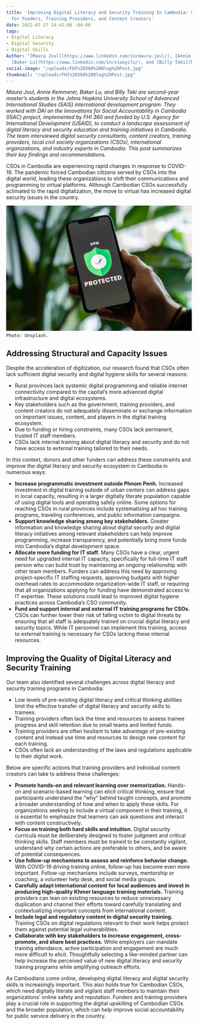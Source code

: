 ```yaml
---
title: 'Improving Digital Literacy and Security Training In Cambodia: Suggestions
  for Funders, Training Providers, and Content Creators'
date: 2022-07-27 14:42:00 -04:00
tags:
- Digital Literacy
- Digital Security
- Digital Skills
Author: "[Maura Joul](https://www.linkedin.com/in/maura-joul/), [Annie Kemmerer](https://www.linkedin.com/in/anne-kemmerer/),
  [Baker Lu](https://www.linkedin.com/in/xiaoyilu/), and [Billy Taki](https://www.linkedin.com/in/williamtaki/)"
social-image: "/uploads/FHI%20360%20Blog%20Post.jpg"
thumbnail: "/uploads/FHI%20360%20Blog%20Post.jpg"
---
```


*Maura Joul, Annie Kemmerer, Baker Lu, and Billy Taki are second-year master’s students in the Johns Hopkins University School of Advanced International Studies (SAIS) international development program. They worked with DAI on the Innovations for Social Accountability in Cambodia (ISAC) project, implemented by FHI 360 and funded by U.S. Agency for International Development (USAID), to conduct a landscape assessment of digital literacy and security education and training initiatives in Cambodia. The team interviewed digital security consultants, content creators, training providers, local civil society organizations (CSOs), international organizations, and industry experts in Cambodia. This post summarizes their key findings and recommendations.*

CSOs in Cambodia are experiencing rapid changes in response to COVID-19. The pandemic forced Cambodian citizens served by CSOs into the digital world, leading these organizations to shift their communications and programming to virtual platforms. Although Cambodian CSOs successfully aclimated to the rapid digitalization, the move to virtual has increased digital security issues in the country. 

![FHI 360 Blog Post.jpg](/uploads/FHI%20360%20Blog%20Post.jpg)`Photo: Unsplash.`

<!--more-->

## Addressing Structural and Capacity Issues

Despite the acceleration of digitization, our research found that CSOs often lack sufficient  digital security and digital hygiene skills for several reasons:

* Rural provinces lack systemic digital programming and reliable internet connectivity compared to the capital’s more advanced digital infrastructure and digital ecosystems.
* Key stakeholders such as the government, training providers, and content creators do not adequately disseminate or exchange information on important issues, content, and players in the digital training ecosystem. 
* Due to funding or hiring constraints, many CSOs lack permanent, trusted IT staff members.
* CSOs lack internal training about digital literacy and security and do not have access to external training tailored to their needs. 

In this context, donors and other funders can address these constraints and improve the digital literacy and security ecosystem in Cambodia in numerous ways: 

* **Increase programmatic investment outside Phnom Penh.** Increased investment in digital training outside of urban centers can address gaps in local capacity, resulting in a larger digitally literate population capable of using digital tools and operating safely online. Some options for reaching CSOs in rural provinces include systematizing ad hoc training programs, traveling conferences, and public information campaigns.
* **Support knowledge sharing among key stakeholders.** Greater information and knowledge sharing about digital security and digital literacy initiatives among relevant stakeholders can help improve programming, increase transparency, and potentially bring more funds into Cambodia’s digital development space. 
* **Allocate more funding for IT staff.** Many CSOs have a clear, urgent need for upgraded internal IT capacity, specifically for full-time IT staff person who can build trust by maintaining an ongoing relationship with other team members. Funders can address this need by approving project-specific IT staffing requests, approving budgets with higher overhead rates to accommodate organization-wide IT staff, or requiring that all organizations applying for funding have demonstrated access to IT expertise. These solutions could lead to improved digital hygiene practices across Cambodia’s CSO community. 
* **Fund and support internal and external IT training programs for CSOs.** CSOs can further lower their risk of falling victim to digital threats by ensuring that all staff is adequately trained on crucial digital literacy and security topics. While IT personnel can implement this training, access to external training is necessary for CSOs lacking these internal resources.

## Improving the Quality of Digital Literacy and Security Training

Our team also identified several challenges across digital literacy and security training programs in Cambodia: 
* Low levels of pre-existing digital literacy and critical thinking abilities limit the effective transfer of digital literacy and security skills to trainees. 
* Training providers often lack the time and resources to assess trainee progress and skill retention due to small teams and limited funds.
* Training providers are often hesitant to take advantage of pre-existing content and instead use time and resources to design new content for each training.
* CSOs often lack an understanding of the laws and regulations applicable to their digital work. 

Below are specific actions that training providers and individual content creators can take to address these challenges: 
* **Promote hands-on and relevant learning over memorization.** Hands-on and scenario-based learning can elicit critical thinking, ensure that participants understand the “why” behind taught concepts, and promote a broader understanding of how and when to apply these skills. For organizations seeking to include a virtual component in their training, it is essential to emphasize that learners can ask questions and interact with content constructively.
* **Focus on training both hard skills and intuition.** Digital security curricula must be deliberately designed to foster judgment and critical thinking skills. Staff members must be trained to be constantly vigilant, understand why certain actions are preferable to others, and be aware of potential consequences.
* **Use follow-up mechanisms to assess and reinforce behavior change.** With COVID-19 driving training online, follow-up has become even more important. Follow-up mechanisms include surveys, mentorship or coaching, a volunteer help desk, and social media groups.
* **Carefully adapt international content for local audiences and invest in producing high-quality Khmer language training materials.** Training providers can lean on existing resources to reduce unnecessary duplication and channel their efforts toward carefully translating and contextualizing important concepts from international content. 
* **Include legal and regulatory content in digital security training.** Training CSOs on digital regulations relevant to their work helps protect them against potential legal vulnerabilities. 
* **Collaborate with key stakeholders to increase engagement, cross-promote, and share best practices.** While employers can mandate training attendance, active participation and engagement are much more difficult to elicit. Thoughtfully selecting a like-minded partner can help increase the perceived value of new digital literacy and security training programs while amplifying outreach efforts.

As Cambodians come online, developing digital literacy and digital security skills is increasingly important. This also holds true for Cambodian CSOs, which need digitally literate and vigilant staff members to maintain their organizations’ online safety and reputation. Funders and training providers play a crucial role in supporting the digital upskilling of Cambodian CSOs and the broader population, which can help improve social accountability for public service delivery in the country.